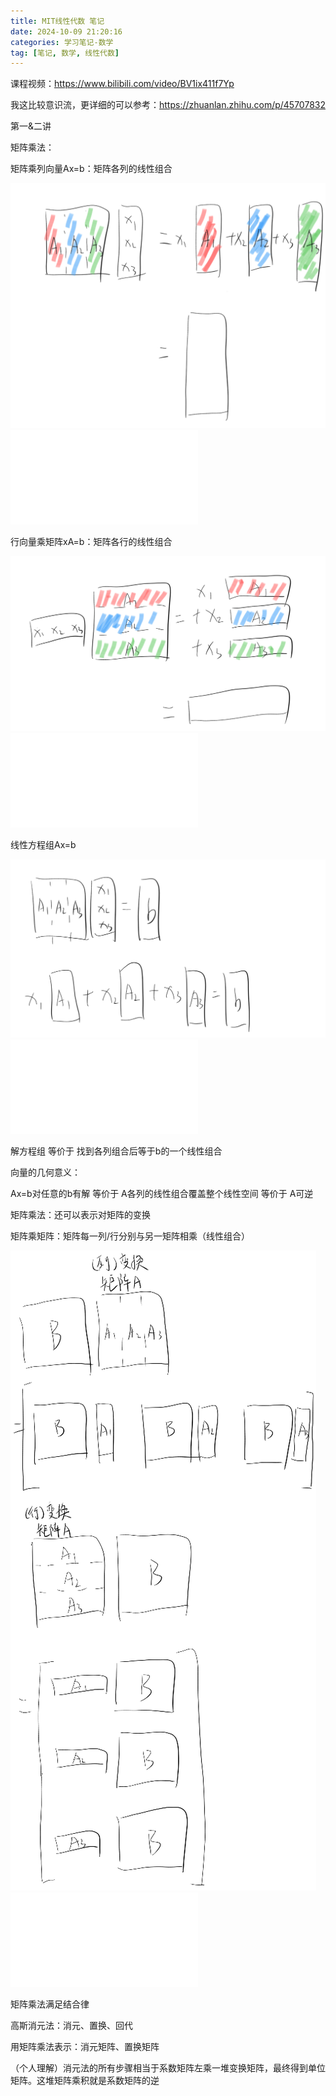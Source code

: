 ```yaml
---
title: MIT线性代数 笔记
date: 2024-10-09 21:20:16
categories: 学习笔记-数学
tag: [笔记, 数学, 线性代数]
---
```


课程视频：https://www.bilibili.com/video/BV1ix411f7Yp

我这比较意识流，更详细的可以参考：https://zhuanlan.zhihu.com/p/45707832

第一&二讲

矩阵乘法：

矩阵乘列向量Ax=b：矩阵各列的线性组合

![](MIT线性代数%20笔记/MIT线性代数%20笔记.001.png)![](MIT线性代数%20笔记/MIT线性代数%20笔记.002.png)

行向量乘矩阵xA=b：矩阵各行的线性组合

![](MIT线性代数%20笔记/MIT线性代数%20笔记.003.png)![](MIT线性代数%20笔记/MIT线性代数%20笔记.002.png)

线性方程组Ax=b

![](MIT线性代数%20笔记/MIT线性代数%20笔记.004.png)![](MIT线性代数%20笔记/MIT线性代数%20笔记.002.png)

解方程组 等价于 找到各列组合后等于b的一个线性组合

向量的几何意义：

Ax=b对任意的b有解 等价于 A各列的线性组合覆盖整个线性空间 等价于 A可逆

矩阵乘法：还可以表示对矩阵的变换

矩阵乘矩阵：矩阵每一列/行分别与另一矩阵相乘（线性组合）

![](MIT线性代数%20笔记/MIT线性代数%20笔记.005.png)![](MIT线性代数%20笔记/MIT线性代数%20笔记.002.png)

矩阵乘法满足结合律

高斯消元法：消元、置换、回代

用矩阵乘法表示：消元矩阵、置换矩阵

（个人理解）消元法的所有步骤相当于系数矩阵左乘一堆变换矩阵，最终得到单位矩阵。这堆矩阵乘积就是系数矩阵的逆
